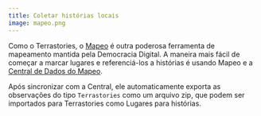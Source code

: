 ```yaml
---
title: Coletar histórias locais
image: mapeo.png
---
```


Como o Terrastories, o [Mapeo](/mapping-and-monitoring) é outra poderosa ferramenta de mapeamento mantida pela Democracia Digital. A maneira mais fácil de começar a marcar lugares e referenciá-los a histórias é usando Mapeo e a [Central de Dados do Mapeo](/mapping-and-monitoring#mapeo-data-hub).

Após sincronizar com a Central, ele automaticamente exporta as observações do tipo `Terrastories` como um arquivo zip, que podem ser importados para Terrastories como Lugares para histórias.

<app-button :color="true" target="_self" href="/mapping-and-monitoring#mapeo-observations-in-terrastories" text="Começar"></app-button>
